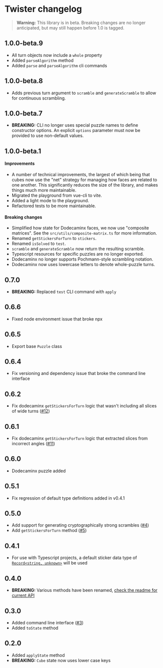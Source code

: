 # Twister changelog

> **Warning:** This library is in beta. Breaking changes are no longer anticipated, but may still happen before 1.0 is tagged.

## 1.0.0-beta.9

- All turn objects now include a `whole` property
- Added `parseAlgorithm` method
- Added `parse` and `parseAlgorithm` cli commands

## 1.0.0-beta.8

- Adds previous turn argument to `scramble` and `generateScramble` to allow for continuous scrambling.

## 1.0.0-beta.7

- **BREAKING:** CLI no longer uses special puzzle names to define constructor options. An explicit `options` parameter must now be provided to use non-default values.

## 1.0.0-beta.1

#### Improvements

- A number of technical improvements, the largest of which being that cubes now use the "net" strategy for managing how faces are related to one another. This significantly reduces the size of the library, and makes things much more maintainable.
- Migrated the playground from vue-cli to vite.
- Added a light mode to the playground.
- Refactored tests to be more maintainable.

#### Breaking changes

- Simplified how state for Dodecaminx faces, we now use "composite matrices". See the `src/utils/composite-matrix.ts` for more information.
- Renamed `getStickersForTurn` to `stickers`.
- Renamed `isSolved` to `test`.
- `scramble` and `generateScramble` now return the resulting scramble.
- Typescript resources for specific puzzles are no longer exported.
- Dodecaminx no longer supports Pochmann-style scrambling notation.
- Dodecaminx now uses lowercase letters to denote whole-puzzle turns.

## 0.7.0

-  **BREAKING:** Replaced `test` CLI command with `apply`

## 0.6.6

- Fixed node environment issue that broke npx

## 0.6.5

- Export base `Puzzle` class

## 0.6.4

- Fix versioning and dependency issue that broke the command line interface

## 0.6.2

- Fix dodecaminx `getStickersForTurn` logic that wasn't including all slices of wide turns ([#12](https://github.com/scottbedard/twister/issues/12))

## 0.6.1

- Fix dodecaminx `getStickersForTurn` logic that extracted slices from incorrect angles ([#11](https://github.com/scottbedard/twister/issues/11))

## 0.6.0

- Dodecaminx puzzle added

## 0.5.1

- Fix regression of default type definitions added in v0.4.1

## 0.5.0

- Add support for generating cryptographically strong scrambles ([#4](https://github.com/scottbedard/twister/issues/4))
- Add `getStickersForTurn` method ([#5](https://github.com/scottbedard/twister/issues/5))

## 0.4.1

- For use with Typescript projects, a default sticker data type of [`Record<string, unknown>`](https://www.typescriptlang.org/docs/handbook/utility-types.html#recordkeystype) will be used

## 0.4.0

- **BREAKING:** Various methods have been renamed, [check the readme for current API](https://github.com/scottbedard/twister#api)

## 0.3.0

- Added command line interface ([#3](https://github.com/scottbedard/twister/issues/3))
- Added `toState` method

## 0.2.0

- Added `applyState` method
- **BREAKING:** `Cube` state now uses lower case keys
